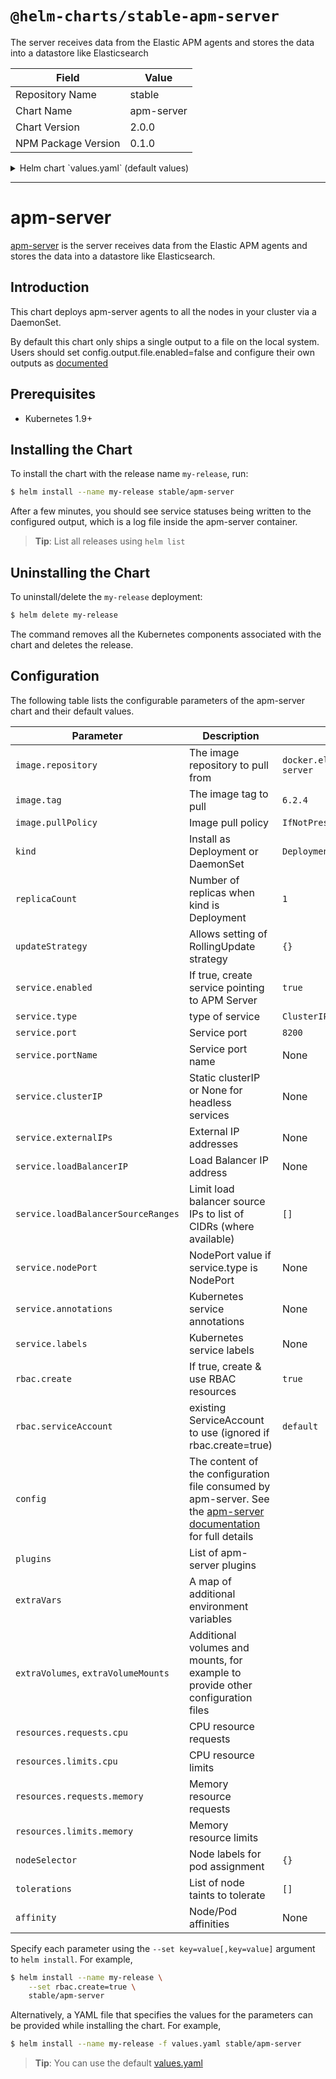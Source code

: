 # `@helm-charts/stable-apm-server`

The server receives data from the Elastic APM agents and stores the data into a datastore like Elasticsearch

| Field               | Value      |
| ------------------- | ---------- |
| Repository Name     | stable     |
| Chart Name          | apm-server |
| Chart Version       | 2.0.0      |
| NPM Package Version | 0.1.0      |

<details>

<summary>Helm chart `values.yaml` (default values)</summary>

```yaml
image:
  repository: docker.elastic.co/apm/apm-server
  tag: 6.6.2
  pullPolicy: IfNotPresent

# DaemonSet or Deployment
kind: DaemonSet

# Number of replicas when kind is Deployment
replicaCount: 1

# The update strategy to apply to the Deployment or DaemonSet
updateStrategy:
  {}
  # rollingUpdate:
  #   maxUnavailable: 1
  # type: RollingUpdate

service:
  enabled: false
  type: ClusterIP
  port: 8200
  # portName: apm-server-svc
  # clusterIP: None
  ## External IP addresses of service
  ## Default: nil
  # externalIPs:
  # - 192.168.0.1
  #
  ## LoadBalancer IP if service.type is LoadBalancer
  ## Default: nil
  # loadBalancerIP: 10.2.2.2
  ## Limit load balancer source ips to list of CIDRs (where available)
  # loadBalancerSourceRanges: []

  annotations:
    {}
    # Annotation example: setup ssl with aws cert when service.type is LoadBalancer
    # service.beta.kubernetes.io/aws-load-balancer-ssl-cert: arn:aws:acm:us-east-1:EXAMPLE_CERT
  labels:
    {}
    ## Label example: show service URL in `kubectl cluster-info`
    # kubernetes.io/cluster-service: "true"

config:
  apm-server:
    ### Defines the host and port the server is listening on
    host: '0.0.0.0:8200'

    ## Maximum permitted size in bytes of an unzipped request accepted by the server to be processed.
    # max_unzipped_size: 52428800
    ## Maximum permitted size in bytes of a request's header accepted by the server to be processed.
    # max_header_size: 1048576
    ## Maximum permitted duration in seconds for reading an entire request.
    # read_timeout: 2s
    ## Maximum permitted duration in seconds for writing a response.
    # write_timeout: 2s
    ## Maximum duration in seconds before releasing resources when shutting down the server.
    # shutdown_timeout: 5s
    ## Maximum number of requests permitted to be sent to the server concurrently.
    # concurrent_requests: 40
    ## Authorization token to be checked. If a token is set here the agents must
    ## send their token in the following format: Authorization: Bearer <secret-token>.
    ## It is recommended to use an authorization token in combination with SSL enabled.
    # secret_token:
    # ssl.enabled: false
    # ssl.certificate : "path/to/cert"
    # ssl.key : "path/to/private_key"

  queue:
    {}
    ## Queue type by name (default 'mem')
    ## The memory queue will present all available events (up to the outputs
    ## bulk_max_size) to the output, the moment the output is ready to server
    ## another batch of events.
    # mem:
    ## Max number of events the queue can buffer.
    # events: 4096
    ## Hints the minimum number of events stored in the queue,
    ## before providing a batch of events to the outputs.
    ## A value of 0 (the default) ensures events are immediately available
    ## to be sent to the outputs.
    # flush.min_events: 2048
    ## Maximum duration after which events are available to the outputs,
    ## if the number of events stored in the queue is < min_flush_events.
    # flush.timeout: 1s

  # When a key contains a period, use this format for setting values on the command line:
  # --set config."output\.file".enabled=false
  output.file:
    # enabled: false
    path: '/usr/share/apm-server/data'
    filename: apm-server
    rotate_every_kb: 10000
    number_of_files: 5

  ## Set output.file.enabled to false to enable elasticsearch
  # output.elasticsearch:
  #  hosts: ["elasticsearch:9200"]
  #  protocol: "https"
  #  username: "elastic"
  #  password: "changeme"

# List of beat plugins
plugins:
  []
  # - kinesis.so

# Additional container arguments
extraArgs:
  []
  # - -d
  # - *

# A map of additional environment variables
extraVars:
  {}
  # test1: "test2"

# Add additional volumes and mounts, for example to read other log files on the host
extraVolumes:
  []
  # - hostPath:
  #     path: /var/log
  #   name: varlog
extraVolumeMounts:
  []
  # - name: varlog
  #   mountPath: /host/var/log
  #   readOnly: true

## Labels to be added to pods
podLabels: {}

## Annotations to be added to pods
podAnnotations: {}

resources:
  {}
  ## We usually recommend not to specify default resources and to leave this as a conscious
  ## choice for the user. This also increases chances charts run on environments with little
  ## resources, such as Minikube. If you do want to specify resources, uncomment the following
  ## lines, adjust them as necessary, and remove the curly braces after 'resources:'.
  # limits:
  #  cpu: 100m
  #  memory: 200Mi
  # requests:
  #  cpu: 100m
  #  memory: 100Mi

## Node labels for pod assignment
## Ref: https://kubernetes.io/docs/concepts/configuration/assign-pod-node/
nodeSelector: {}

# Tolerations for pod assignment
# Ref: https://kubernetes.io/docs/concepts/configuration/taint-and-toleration/
tolerations: []

## Affinity configuration for pod assignment
## Ref: https://kubernetes.io/docs/concepts/configuration/assign-pod-node/
affinity: {}

rbac:
  # Specifies whether RBAC resources should be created
  create: true

serviceAccount:
  # Specifies whether a ServiceAccount should be created
  create: true
  # The name of the ServiceAccount to use.
  # If not set and create is true, a name is generated using the fullname template
  name:
```

</details>

---

# apm-server

[apm-server](https://www.elastic.co/guide/en/apm/server/current/index.html) is the server receives data from the Elastic APM agents and stores the data into a datastore like Elasticsearch.

## Introduction

This chart deploys apm-server agents to all the nodes in your cluster via a DaemonSet.

By default this chart only ships a single output to a file on the local system. Users should set config.output.file.enabled=false and configure their own outputs as [documented](https://www.elastic.co/guide/en/apm/get-started/current/install-and-run.html)

## Prerequisites

- Kubernetes 1.9+

## Installing the Chart

To install the chart with the release name `my-release`, run:

```bash
$ helm install --name my-release stable/apm-server
```

After a few minutes, you should see service statuses being written to the configured output, which is a log file inside the apm-server container.

> **Tip**: List all releases using `helm list`

## Uninstalling the Chart

To uninstall/delete the `my-release` deployment:

```bash
$ helm delete my-release
```

The command removes all the Kubernetes components associated with the chart and deletes the release.

## Configuration

The following table lists the configurable parameters of the apm-server chart and their default values.

| Parameter                           | Description                                                                                                                                                                                               | Default                            |
| ----------------------------------- | --------------------------------------------------------------------------------------------------------------------------------------------------------------------------------------------------------- | ---------------------------------- |
| `image.repository`                  | The image repository to pull from                                                                                                                                                                         | `docker.elastic.co/apm/apm-server` |
| `image.tag`                         | The image tag to pull                                                                                                                                                                                     | `6.2.4`                            |
| `image.pullPolicy`                  | Image pull policy                                                                                                                                                                                         | `IfNotPresent`                     |
| `kind`                              | Install as Deployment or DaemonSet                                                                                                                                                                        | `Deployment`                       |
| `replicaCount`                      | Number of replicas when kind is Deployment                                                                                                                                                                | `1`                                |
| `updateStrategy`                    | Allows setting of RollingUpdate strategy                                                                                                                                                                  | `{}`                               |
| `service.enabled`                   | If true, create service pointing to APM Server                                                                                                                                                            | `true`                             |
| `service.type`                      | type of service                                                                                                                                                                                           | `ClusterIP`                        |
| `service.port`                      | Service port                                                                                                                                                                                              | `8200`                             |
| `service.portName`                  | Service port name                                                                                                                                                                                         | None                               |
| `service.clusterIP`                 | Static clusterIP or None for headless services                                                                                                                                                            | None                               |
| `service.externalIPs`               | External IP addresses                                                                                                                                                                                     | None                               |
| `service.loadBalancerIP`            | Load Balancer IP address                                                                                                                                                                                  | None                               |
| `service.loadBalancerSourceRanges`  | Limit load balancer source IPs to list of CIDRs (where available)                                                                                                                                         | `[]`                               |
| `service.nodePort`                  | NodePort value if service.type is NodePort                                                                                                                                                                | None                               |
| `service.annotations`               | Kubernetes service annotations                                                                                                                                                                            | None                               |
| `service.labels`                    | Kubernetes service labels                                                                                                                                                                                 | None                               |
| `rbac.create`                       | If true, create & use RBAC resources                                                                                                                                                                      | `true`                             |
| `rbac.serviceAccount`               | existing ServiceAccount to use (ignored if rbac.create=true)                                                                                                                                              | `default`                          |
| `config`                            | The content of the configuration file consumed by apm-server. See the [apm-server documentation](https://www.elastic.co/guide/en/beats/apm-server/current/apm-server-reference-yml.html) for full details |                                    |
| `plugins`                           | List of apm-server plugins                                                                                                                                                                                |                                    |
| `extraVars`                         | A map of additional environment variables                                                                                                                                                                 |                                    |
| `extraVolumes`, `extraVolumeMounts` | Additional volumes and mounts, for example to provide other configuration files                                                                                                                           |                                    |
| `resources.requests.cpu`            | CPU resource requests                                                                                                                                                                                     |                                    |
| `resources.limits.cpu`              | CPU resource limits                                                                                                                                                                                       |                                    |
| `resources.requests.memory`         | Memory resource requests                                                                                                                                                                                  |                                    |
| `resources.limits.memory`           | Memory resource limits                                                                                                                                                                                    |                                    |
| `nodeSelector`                      | Node labels for pod assignment                                                                                                                                                                            | `{}`                               |
| `tolerations`                       | List of node taints to tolerate                                                                                                                                                                           | `[]`                               |
| `affinity`                          | Node/Pod affinities                                                                                                                                                                                       | None                               |

Specify each parameter using the `--set key=value[,key=value]` argument to `helm install`. For example,

```bash
$ helm install --name my-release \
    --set rbac.create=true \
    stable/apm-server
```

Alternatively, a YAML file that specifies the values for the parameters can be provided while installing the chart. For example,

```bash
$ helm install --name my-release -f values.yaml stable/apm-server
```

> **Tip**: You can use the default [values.yaml](values.yaml)
